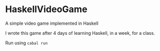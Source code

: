 # HaskellVideoGame
A simple video game implemented in Haskell

I wrote this game after 4 days of learning Haskell, in a week, for a class.

Run using `cabal run`
